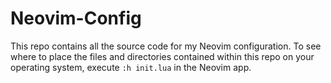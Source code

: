 # Neovim-Config

This repo contains all the source code for my Neovim configuration. To see where to place
the files and directories contained within this repo on your operating system, execute 
`:h init.lua` in the Neovim app.
